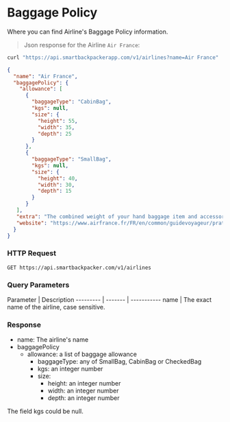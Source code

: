 # Baggage Policy

Where you can find Airline's Baggage Policy information.

> Json response for the Airline `Air France`:

```bash
curl "https://api.smartbackpackerapp.com/v1/airlines?name=Air France"
```

```json
{
  "name": "Air France",
  "baggagePolicy": {
    "allowance": [
      {
        "baggageType": "CabinBag",
        "kgs": null,
        "size": {
          "height": 55,
          "width": 35,
          "depth": 25
        }
      },
      {
        "baggageType": "SmallBag",
        "kgs": null,
        "size": {
          "height": 40,
          "width": 30,
          "depth": 15
        }
      }
   ],
   "extra": "The combined weight of your hand baggage item and accessory must not exceed 12 kg or 18 kg, depending on your travel cabin. You can take 1 or 2 hand baggage items depending on your flight cabin, as well as 1 accessory.",
   "website": "https://www.airfrance.fr/FR/en/common/guidevoyageur/pratique/bagages-cabine-airfrance.htm"
  }
}
```

### HTTP Request

`GET https://api.smartbackpacker.com/v1/airlines`

### Query Parameters

Parameter | Description
--------- | ------- | -----------
name | The exact name of the airline, case sensitive.

### Response

* name: The airline's name
* baggagePolicy
  - allowance: a list of baggage allowance
    - baggageType: any of SmallBag, CabinBag or CheckedBag
    - kgs: an integer number
    - size: 
      - height: an integer number
      - width: an integer number
      - depth: an integer number

<aside class="warning">The field kgs could be null.</aside>

